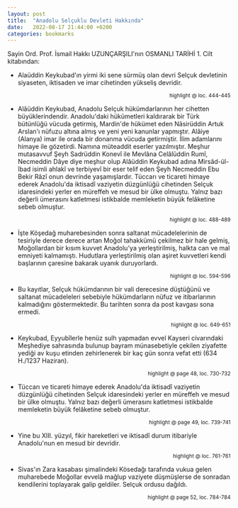 ```yaml
---
layout: post
title:  "Anadolu Selçuklu Devleti Hakkında"
date:   2022-08-17 21:44:00 +0200
categories: bookmarks
---
```


Sayin Ord. Prof. İsmail Hakkı UZUNÇARŞILI'nın OSMANLI TARİHİ 1. Cilt kitabından:

* Alaüddin Keykubad'ın yirmi iki sene sürmüş olan devri Selçuk devletinin siyaseten, iktisaden ve imar cihetinden yükseliş devridir.

<p style="text-align: right;"><sup>highlight @ loc. 444-445</sup></p>

* Alâüddin Keykubad, Anadolu Selçuk hükümdarlarının her cihetten büyüklerindendir. Anadolu'daki hükümetleri kaldırarak bir Türk bütünlüğü vücuda getirmiş, Mardin'de hükümet eden Nâsirüddin Artuk Arslan'ı nüfuzu altına almış ve yeni yeni kanunlar yapmıştır. Alâiye (Alanya) imar ile orada bir donanma vücuda getirmiştir. İlim adamlarını himaye ile gözetirdi. Namına müteaddit eserler yazılmıştır. Meşhur mutasavvuf Şeyh Sadrüddin Konevî ile Mevlâna Celâlüddin Rumî, Necmeddin Dâye diye meşhur olup Alâüddin Keykubad adına Mirsâd-ül-îbad isimli ahlakî ve terbiyevî bir eser telif eden Şeyh Necmeddin Ebu Bekir Râzî onun devrinde yaşamışlardır. Tüccarı ve ticareti himaye ederek Anadolu'da iktisadî vaziyetin düzgünlüğü cihetinden Selçuk idaresindeki yerler en müreffeh ve mesud bir ülke olmuştu. Yalnız bazı değerli ümerasını katletmesi istikbalde memleketin büyük felâketine sebeb olmuştur.

<p style="text-align: right;"><sup>highlight @ loc. 488-489</sup></p>

* İşte Köşedağ muharebesinden sonra saltanat mücadelelerinin de tesiriyle derece derece artan Moğol tahakkümü çekilmez bir hale gelmiş, Moğollardan bir kısım kuvvet Anadolu'ya yerleştirilmiş, halkta can ve mal emniyeti kalmamıştı. Hudutlara yerleştirilmiş olan aşiret kuvvetleri kendi başlarının çaresine bakarak uyanık duruyorlardı.

<p style="text-align: right;"><sup>highlight @ loc. 594-596</sup></p>

* Bu kayıtlar, Selçuk hükümdarının bir vali derecesine düştüğünü ve saltanat mücadeleleri sebebiyle hükümdarların nüfuz ve itibarlarının kalmadığını göstermektedir. Bu tarihten sonra da post kavgası sona ermedi.

<p style="text-align: right;"><sup>highlight @ loc. 649-651</sup></p>

* Keykubad, Eyyubîlerle henüz sulh yapmadan evvel Kayseri civarındaki Meşhediye sahrasında bulunup bayram münasebetiyle çekilen ziyafette yediği av kuşu etinden zehirlenerek bir kaç gün sonra vefat etti (634 H./1237 Haziran).

<p style="text-align: right;"><sup>highlight @ page 48, loc. 730-732</sup></p>

* Tüccarı ve ticareti himaye ederek Anadolu'da iktisadî vaziyetin düzgünlüğü cihetinden Selçuk idaresindeki yerler en müreffeh ve mesud bir ülke olmuştu. Yalnız bazı değerli ümerasını katletmesi istikbalde memleketin büyük felâketine sebeb olmuştur.

<p style="text-align: right;"><sup>highlight @ page 49, loc. 739-741</sup></p>

* Yine bu XIII. yüzyıl, fikir hareketleri ve iktisadî durum itibariyle Anadolu'nun en mesud bir devridir.

<p style="text-align: right;"><sup>highlight @ loc. 761-761</sup></p>

* Sivas'ın Zara kasabası şimalindeki Kösedağı tarafında vukua gelen muharebede Moğollar evvelâ mağlup vaziyete düşmüşlerse de sonradan kendilerini toplayarak galip geldiler. Selçuk ordusu dağıldı.

<p style="text-align: right;"><sup>highlight @ page 52, loc. 784-784</sup></p>

